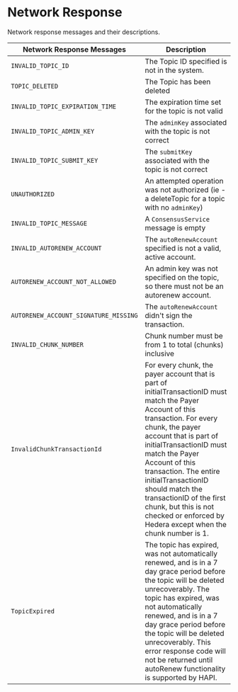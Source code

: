 # Network Response

Network response messages and their descriptions.

| Network Response Messages             | Description                                                                                                                                                                                                                                                                                                                                                                                                             |
| ------------------------------------- | ----------------------------------------------------------------------------------------------------------------------------------------------------------------------------------------------------------------------------------------------------------------------------------------------------------------------------------------------------------------------------------------------------------------------- |
| `INVALID_TOPIC_ID`                    | The Topic ID specified is not in the system.                                                                                                                                                                                                                                                                                                                                                                            |
| `TOPIC_DELETED`                       | The Topic has been deleted                                                                                                                                                                                                                                                                                                                                                                                              |
| `INVALID_TOPIC_EXPIRATION_TIME`       | ​The expiration time set for the topic is not valid                                                                                                                                                                                                                                                                                                                                                                     |
| `INVALID_TOPIC_ADMIN_KEY`             | ​The `adminKey` associated with the topic is not correct                                                                                                                                                                                                                                                                                                                                                                |
| `INVALID_TOPIC_SUBMIT_KEY`            | ​The `submitKey` associated with the topic is not correct                                                                                                                                                                                                                                                                                                                                                               |
| `UNAUTHORIZED`                        | An attempted operation was not authorized (ie - a deleteTopic for a topic with no `adminKey`)                                                                                                                                                                                                                                                                                                                           |
| `INVALID_TOPIC_MESSAGE`               | A `ConsensusService` message is empty                                                                                                                                                                                                                                                                                                                                                                                   |
| `INVALID_AUTORENEW_ACCOUNT`           | The `autoRenewAccount` specified is not a valid, active account.                                                                                                                                                                                                                                                                                                                                                        |
| `AUTORENEW_ACCOUNT_NOT_ALLOWED`       | An admin key was not specified on the topic, so there must not be an autorenew account.                                                                                                                                                                                                                                                                                                                                 |
| `AUTORENEW_ACCOUNT_SIGNATURE_MISSING` | The `autoRenewAccount` didn't sign the transaction.                                                                                                                                                                                                                                                                                                                                                                     |
| `INVALID_CHUNK_NUMBER`                | Chunk number must be from 1 to total (chunks) inclusive                                                                                                                                                                                                                                                                                                                                                                 |
| `InvalidChunkTransactionId`           | For every chunk, the payer account that is part of initialTransactionID must match the Payer Account of this transaction. For every chunk, the payer account that is part of initialTransactionID must match the Payer Account of this transaction. The entire initialTransactionID should match the transactionID of the first chunk, but this is not checked or enforced by Hedera except when the chunk number is 1. |
| `TopicExpired`                        | The topic has expired, was not automatically renewed, and is in a 7 day grace period before the topic will be deleted unrecoverably. The topic has expired, was not automatically renewed, and is in a 7 day grace period before the topic will be deleted unrecoverably. This error response code will not be returned until autoRenew functionality is supported by HAPI.                                             |
